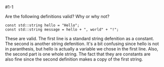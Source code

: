 #1-1

Are the following definitions valid? Why or why not?

	const std::string hello = "Hello";
	const std::string message = hello + ", world" + "!";

These are valid.  The first line is a standard string defenition as a constant.  The second is another string defenition.  It's a bit confusing since hello is not in paranthesis, but hello is actually a variable we chose in the first line. Also, the second part is one whole string.  The fact that they are constants are also fine since the second definition makes a copy of the first string.
